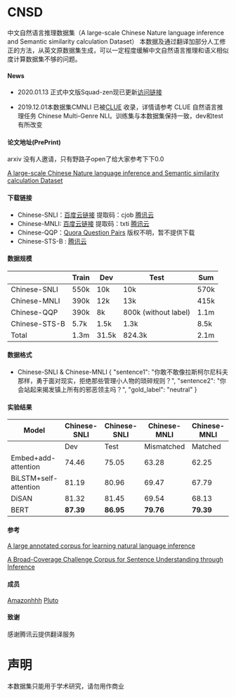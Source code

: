 # CNSD

中文自然语言推理数据集（A large-scale Chinese Nature language inference and Semantic similarity calculation Dataset）
本数据及通过翻译加部分人工修正的方法，从英文原数据集生成，可以一定程度缓解中文自然语言推理和语义相似度计算数据集不够的问题。



#### News

- 2020.01.13 正式中文版Squad-zen现已更新[访问链接](https://github.com/zengjunjun/ChineseSquad)

- 2019.12.01本数据集CMNLI 已被[CLUE](https://github.com/CLUEbenchmark/CLUE) 收录，详情请参考 CLUE 自然语言推理任务 Chinese Multi-Genre NLI。训练集与本数据集保持一致，dev和test有所改变

#### 论文地址(PrePrint)
arxiv 没有人邀请，只有野路子open了给大家参考下下0.0

[A large-scale Chinese Nature language inference and Semantic similarity calculation Dataset](https://6a75-junzeng-uxxxm-1300734931.tcb.qcloud.la/CNSD.pdf?sign=401485f4d6f256393a264e68464ca4ae&t=1578114336)

#### 下载链接


- Chinese-SNLI：[百度云链接](https://pan.baidu.com/s/1mt3Gl725bzACfsXUe9aNLw ) 提取码：cjob  [腾讯云](https://6a75-junzeng-uxxxm-1300734931.tcb.qcloud.la/cnsd-snli.rar?sign=27370d06c74c6724e1f6c97f6ba1598a&t=1578114485)
- Chinese-MNLI: [百度云链接](https://pan.baidu.com/s/10yfCQw_mNQh4pB9ygBY8bg ) 提取码：txti [腾讯云](https://6a75-junzeng-uxxxm-1300734931.tcb.qcloud.la/cnsd-mnli.rar?sign=6a432c19f657ad37e2ba504ddec0529f&t=1578114431)
- Chinese-QQP：[Quora Question Pairs](https://www.kaggle.com/c/quora-question-pairs/overview) 版权不明，暂不提供下载
- Chinese-STS-B : [腾讯云](https://6a75-junzeng-uxxxm-1300734931.tcb.qcloud.la/STS-B.rar?sign=fa8d3ee7bc4e07d9ef64042f2d4f2465&t=1578114501)

#### 数据规模

|               | Train | Dev   | Test                 | Sum  |
| ------------- | ----- | ----- | -------------------- | ---- |
| Chinese-SNLI  | 550k  | 10k   | 10k                  | 570k |
| Chinese-MNLI  | 390k  | 12k   | 13k                  | 415k |
| Chinese-QQP   | 390k  | 8k    | 800k (without label) | 1.1m |
| Chinese-STS-B | 5.7k  | 1.5k  | 1.3k                 | 8.5k |
| Total         | 1.3m  | 31.5k | 824.3k               | 2.1m |

#### 数据格式
-  Chinese-SNLI & Chinese-MNLI
{
  "sentence1": "你敢不敢像拉斯柯尔尼科夫那样，勇于面对现实，拒绝那些管理小人物的琐碎规则？",
  "sentence2": "你会站起来揭发镇上所有的邪恶领主吗？",
  "gold_label": "neutral"
}
#### 实验结果



| Model                 | Chinese-SNLI | Chinese-SNLI | Chinese-MNLI | Chinese-MNLI | Chinese-QQP | Chinese-STS-B | Chinese-STS-B |
| --------------------- | ------------ | ------------ | ----------- | ----------- | ----------- | ----------- | ------------- |
|                       | Dev          | Test         | Mismatched  | Matched     | Dev         | Dev         | Test          |
| Embed+add-attention   | 74.46        | 75.05        | 63.28       | 62.25       | 72.56       | -           | -             |
| BiLSTM+self-attention | 81.19        | 80.96        | 69.47       | 67.79       | 81.45       | 43.87       | 41.24         |
| DiSAN                 | 81.32        | 81.45        | 69.54       | 68.13       | 82.32       | 44.21       | 42.09         |
| BERT                  | **87.39**    | **86.95**    | **79.76**   | **79.39**   | **89.08\*** | **53.84**   | **50.26**     |


####  参考


[A large annotated corpus for learning natural language inference](http://nlp.stanford.edu/pubs/snli_paper.pdf)

[A Broad-Coverage Challenge Corpus for Sentence Understanding through Inference](https://www.nyu.edu/projects/bowman/multinli/paper.pdf)

#### 成员
[Amazonhhh](https://github.com/Amazonhhh)
[Pluto](https://github.com/junzeng-pluto)

#### 致谢 
感谢腾讯云提供翻译服务

# 声明

本数据集只能用于学术研究，请勿用作商业
